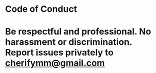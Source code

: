 # Code of Conduct

Be respectful and professional. No harassment or discrimination.
Report issues privately to cherifymm@gmail.com
=======

